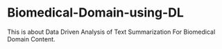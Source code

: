 # Biomedical-Domain-using-DL
This is about Data Driven Analysis of Text Summarization For Biomedical Domain Content.
